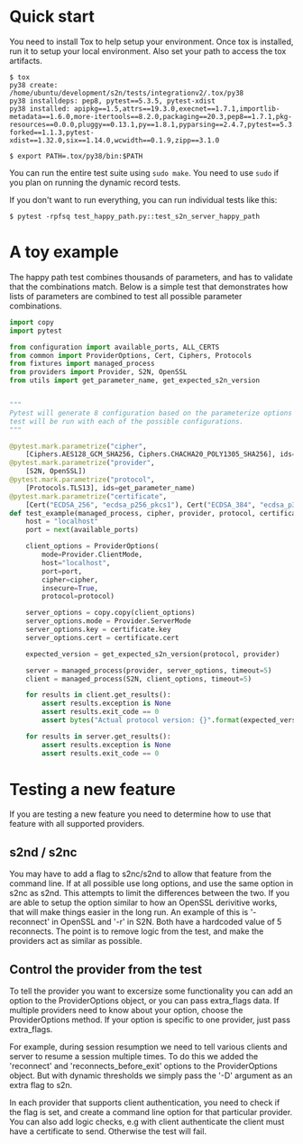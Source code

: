 # Quick start

You need to install Tox to help setup your environment. Once tox is installed, run it to setup your
local environment. Also set your path to access the tox artifacts.

```
$ tox
py38 create: /home/ubuntu/development/s2n/tests/integrationv2/.tox/py38
py38 installdeps: pep8, pytest==5.3.5, pytest-xdist
py38 installed: apipkg==1.5,attrs==19.3.0,execnet==1.7.1,importlib-metadata==1.6.0,more-itertools==8.2.0,packaging==20.3,pep8==1.7.1,pkg-resources==0.0.0,pluggy==0.13.1,py==1.8.1,pyparsing==2.4.7,pytest==5.3.5,pytest-forked==1.1.3,pytest-xdist==1.32.0,six==1.14.0,wcwidth==0.1.9,zipp==3.1.0

$ export PATH=.tox/py38/bin:$PATH
```

You can run the entire test suite using `sudo make`. You need to use `sudo` if you plan on running the dynamic
record tests.

If you don't want to run everything, you can run individual tests like this:

```
$ pytest -rpfsq test_happy_path.py::test_s2n_server_happy_path
```

# A toy example

The happy path test combines thousands of parameters, and has to validate that the
combinations match. Below is a simple test that demonstrates how lists of parameters
are combined to test all possible parameter combinations.

```python
import copy
import pytest

from configuration import available_ports, ALL_CERTS
from common import ProviderOptions, Cert, Ciphers, Protocols
from fixtures import managed_process
from providers import Provider, S2N, OpenSSL
from utils import get_parameter_name, get_expected_s2n_version


"""
Pytest will generate 8 configuration based on the parameterize options below. The
test will be run with each of the possible configurations.
"""

@pytest.mark.parametrize("cipher",
    [Ciphers.AES128_GCM_SHA256, Ciphers.CHACHA20_POLY1305_SHA256], ids=get_parameter_name)
@pytest.mark.parametrize("provider",
    [S2N, OpenSSL])
@pytest.mark.parametrize("protocol",
    [Protocols.TLS13], ids=get_parameter_name)
@pytest.mark.parametrize("certificate",
    [Cert("ECDSA_256", "ecdsa_p256_pkcs1"), Cert("ECDSA_384", "ecdsa_p384_pkcs1")], ids=get_parameter_name)
def test_example(managed_process, cipher, provider, protocol, certificate):
    host = "localhost"
    port = next(available_ports)

    client_options = ProviderOptions(
        mode=Provider.ClientMode,
        host="localhost",
        port=port,
        cipher=cipher,
        insecure=True,
        protocol=protocol)

    server_options = copy.copy(client_options)
    server_options.mode = Provider.ServerMode
    server_options.key = certificate.key
    server_options.cert = certificate.cert

    expected_version = get_expected_s2n_version(protocol, provider)

    server = managed_process(provider, server_options, timeout=5)
    client = managed_process(S2N, client_options, timeout=5)

    for results in client.get_results():
        assert results.exception is None
        assert results.exit_code == 0
        assert bytes("Actual protocol version: {}".format(expected_version).encode('utf-8')) in results.stdout

    for results in server.get_results():
        assert results.exception is None
        assert results.exit_code == 0

```


# Testing a new feature

If you are testing a new feature you need to determine how to use that feature with all supported
providers.

## s2nd / s2nc

You may have to add a flag to s2nc/s2nd to allow that feature from the command line. If at all possible
use long options, and use the same option in s2nc as s2nd. This attempts to limit the differences
between the two. If you are able to setup the option similar to how an OpenSSL derivitive works, that
will make things easier in the long run. An example of this is '-reconnect' in OpenSSL and '-r' in S2N.
Both have a hardcoded value of 5 reconnects. The point is to remove logic from the test, and make the
providers act as similar as possible.

## Control the provider from the test

To tell the provider you want to excersize some functionality you can add an option to the ProviderOptions
object, or you can pass extra_flags data. If multiple providers need to know about your option, choose
the ProviderOptions method. If your option is specific to one provider, just pass extra_flags.

For example, during session resumption we need to tell various clients and server to resume a session
multiple times. To do this we added the 'reconnect' and 'reconnects_before_exit' options to the ProviderOptions
object. But with dynamic thresholds we simply pass the '-D' argument as an extra flag to s2n.

In each provider that supports client authentication, you need to check if the flag is set, and
create a command line option for that particular provider. You can also add logic checks, e.g with
client authenticate the client must have a certificate to send. Otherwise the test will fail.

